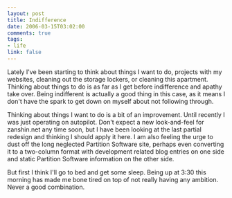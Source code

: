 ```yaml
--- 
layout: post
title: Indifference
date: 2006-03-15T03:02:00
comments: true
tags:
- life
link: false
---
```

Lately I've been starting to think about things I want to do, projects with my websites, cleaning out the storage lockers, or cleaning this apartment. Thinking about things to do is as far as I get before indifference and apathy take over. Being indifferent is actually a good thing in this case, as it means I don't have the spark to get down on myself about not following through.

Thinking about things I want to do is a bit of an improvement. Until recently I was just operating on autopilot. Don't expect a new look-and-feel for zanshin.net any time soon, but I have been looking at the last partial redesign and thinking I should apply it here. I am also feeling the urge to dust off the long neglected Partition Software site, perhaps even converting it to a two-column format with development related blog entries on one side and static Partition Software information on the other side.

But first I think I'll go to bed and get some sleep. Being up at 3:30 this morning has made me bone tired on top of not really having any ambition. Never a good combination.
